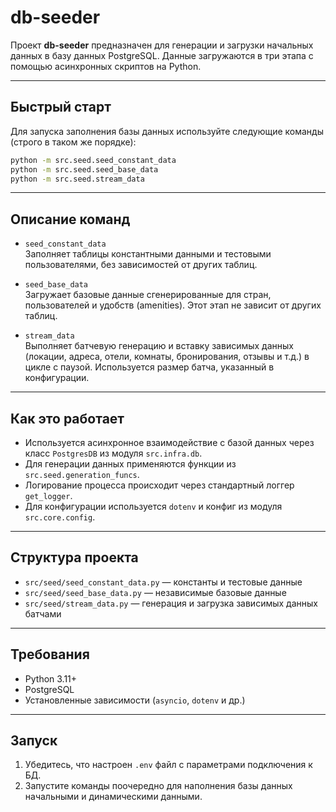 # db-seeder

Проект **db-seeder** предназначен для генерации и загрузки начальных данных в базу данных PostgreSQL. Данные загружаются в три этапа с помощью асинхронных скриптов на Python.

---

## Быстрый старт

Для запуска заполнения базы данных используйте следующие команды (строго в таком же порядке):

```bash
python -m src.seed.seed_constant_data
python -m src.seed.seed_base_data
python -m src.seed.stream_data
```

---

## Описание команд

- `seed_constant_data`  
  Заполняет таблицы константными данными и тестовыми пользователями, без зависимостей от других таблиц.

- `seed_base_data`  
  Загружает базовые данные сгенерированные для стран, пользователей и удобств (amenities). Этот этап не зависит от других таблиц.

- `stream_data`  
  Выполняет батчевую генерацию и вставку зависимых данных (локации, адреса, отели, комнаты, бронирования, отзывы и т.д.) в цикле с паузой. Используется размер батча, указанный в конфигурации.

---

## Как это работает

- Используется асинхронное взаимодействие с базой данных через класс `PostgresDB` из модуля `src.infra.db`.
- Для генерации данных применяются функции из `src.seed.generation_funcs`.
- Логирование процесса происходит через стандартный логгер `get_logger`.
- Для конфигурации используется `dotenv` и конфиг из модуля `src.core.config`.

---

## Структура проекта

- `src/seed/seed_constant_data.py` — константы и тестовые данные
- `src/seed/seed_base_data.py` — независимые базовые данные
- `src/seed/stream_data.py` — генерация и загрузка зависимых данных батчами

---

## Требования

- Python 3.11+
- PostgreSQL
- Установленные зависимости (`asyncio`, `dotenv` и др.)

---

## Запуск

1. Убедитесь, что настроен `.env` файл с параметрами подключения к БД.
2. Запустите команды поочередно для наполнения базы данных начальными и динамическими данными.
